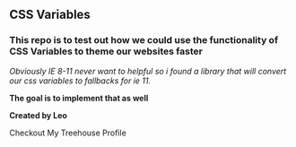 ## CSS Variables

### This repo is to test out how we could use the functionality of CSS Variables to theme our websites faster

*Obviously IE 8-11 never want to helpful so i found a library that will convert our css variables to fallbacks for ie 11.*

**The goal is to implement that as well**

**Created by Leo**

Checkout My Treehouse Profile

